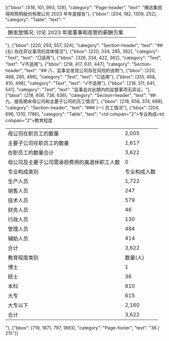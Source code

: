 [{"bbox": [518, 101, 993, 129], "category": "Page-header", "text": "横店集团得邦照明股份有限公司 2023 年年度报告"}, {"bbox": [204, 182, 1309, 252], "category": "Table", "text": "<table><tr><td>酬发放情况; 讨论 2023 年度董事和高管的薪酬方案</td><td></td><td></td></tr></table>"}, {"bbox": [220, 293, 557, 324], "category": "Section-header", "text": "## (五) 存在异议事项的具体情况"}, {"bbox": [220, 334, 295, 362], "category": "Text", "text": "□适用"}, {"bbox": [326, 334, 422, 362], "category": "Text", "text": "√不适用"}, {"bbox": [218, 417, 631, 447], "category": "Section-header", "text": "## 八、监事会发现公司存在风险的说明"}, {"bbox": [220, 468, 295, 496], "category": "Text", "text": "□适用"}, {"bbox": [315, 468, 410, 496], "category": "Text", "text": "√不适用"}, {"bbox": [218, 511, 641, 541], "category": "Text", "text": "监事会对此期内的监督事项无异议。"}, {"bbox": [218, 606, 736, 636], "category": "Section-header", "text": "## 九、报告期末母公司和主要子公司的员工情况"}, {"bbox": [218, 658, 374, 688], "category": "Section-header", "text": "### (一) 员工情况"}, {"bbox": [204, 696, 1310, 1786], "category": "Table", "text": "<table><tbody><tr><td>母公司在职员工的数量</td><td>2,005</td></tr><tr><td>主要子公司在职员工的数量</td><td>1,617</td></tr><tr><td>在职员工的数量合计</td><td>3,622</td></tr><tr><td>母公司及主要子公司需承担费用的离退休职工人数</td><td>0</td></tr><tr><td colspan=\"2\">专业构成</td></tr><tr><td>专业构成类别</td><td>专业构成人数</td></tr><tr><td>生产人员</td><td>1,722</td></tr><tr><td>销售人员</td><td>247</td></tr><tr><td>技术人员</td><td>579</td></tr><tr><td>财务人员</td><td>46</td></tr><tr><td>行政人员</td><td>130</td></tr><tr><td>管理人员</td><td>484</td></tr><tr><td>辅助人员</td><td>414</td></tr><tr><td>合计</td><td>3,622</td></tr><tr><td colspan=\"2\">教育程度</td></tr><tr><td>教育程度类别</td><td>数量(人)</td></tr><tr><td>博士</td><td>1</td></tr><tr><td>硕士</td><td>36</td></tr><tr><td>本科</td><td>810</td></tr><tr><td>大专</td><td>615</td></tr><tr><td>大专以下</td><td>2,160</td></tr><tr><td>合计</td><td>3,622</td></tr></tbody></table>"}, {"bbox": [719, 1871, 797, 1893], "category": "Page-footer", "text": "36 / 215"}]
